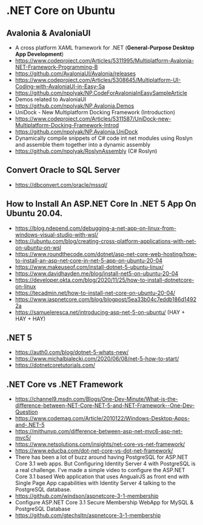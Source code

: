# .NET Core on Ubuntu
## Avalonia & AvaloniaUI
+ A cross platform XAML framework for .NET (**General-Purpose Desktop App Development**)
+ https://www.codeproject.com/Articles/5311995/Multiplatform-Avalonia-NET-Framework-Programming-B
+ https://github.com/AvaloniaUI/Avalonia/releases
+ https://www.codeproject.com/Articles/5308645/Multiplatform-UI-Coding-with-AvaloniaUI-in-Easy-Sa
+ https://github.com/npolyak/NP.CodeForAvaloniaInEasySampleArticle
+ Demos related to AvaloniaUI
+ https://github.com/npolyak/NP.Avalonia.Demos
+ UniDock - New Multiplatform Docking Framework (Introduction)
+ https://www.codeproject.com/Articles/5311587/UniDock-new-Multiplatform-Docking-Framework-Introd
+ https://github.com/npolyak/NP.Avalonia.UniDock
+ Dynamically compile snippets of C# code int net modules using Roslyn and assemble them together into a dynamic assembly
+ https://github.com/npolyak/RoslynAssembly (C# Roslyn)

## Convert Oracle to SQL Server
+ https://dbconvert.com/oracle/mssql/

## How to Install An ASP.NET Core In .NET 5 App On Ubuntu 20.04.
+ https://blog.ndepend.com/debugging-a-net-app-on-linux-from-windows-visual-studio-with-wsl/
+ https://ubuntu.com/blog/creating-cross-platform-applications-with-net-on-ubuntu-on-wsl
+ https://www.roundthecode.com/dotnet/asp-net-core-web-hosting/how-to-install-an-asp-net-core-in-net-5-app-on-ubuntu-20-04
+ https://www.makeuseof.com/install-dotnet-5-ubuntu-linux/
+ https://www.davidhayden.me/blog/install-net5-on-ubuntu-20-04
+ https://developer.okta.com/blog/2020/11/25/how-to-install-dotnetcore-on-linux
+ https://tecadmin.net/how-to-install-net-core-on-ubuntu-20-04/
+ https://www.iaspnetcore.com/blog/blogpost/5ea33b04c7eddb186d14922a
+ https://samueleresca.net/introducing-asp-net-5-on-ubuntu/ (HAY + HAY + HAY)

## .NET 5
+ https://auth0.com/blog/dotnet-5-whats-new/
+ https://www.michalbialecki.com/2020/06/08/net-5-how-to-start/
+ https://dotnetcoretutorials.com/

## .NET Core vs .NET Framework
+ https://channel9.msdn.com/Blogs/One-Dev-Minute/What-is-the-difference-between-NET-Core-NET-5-and-NET-Framework--One-Dev-Question
+ https://www.codemag.com/Article/2010122/Windows-Desktop-Apps-and-.NET-5
+ https://mithunvp.com/difference-between-asp-net-mvc6-asp-net-mvc5/
+ https://www.netsolutions.com/insights/net-core-vs-net-framework/
+ https://www.educba.com/dot-net-core-vs-dot-net-framework/
+ There has been a lot of buzz around having PostgreSQL for ASP.NET Core 3.1 web apps. But Configuring Identity Server 4 with PostgreSQL is a real challenge. I've made a simple video to configure the ASP.NET Core 3.1 based Web application that uses AngualrJS as front end with Single Page App capabilities with Identity Server 4 talking to the PostgreSQL database.
+ https://github.com/windson/aspnetcore-3-1-membership
+ Configure ASP.NET Core 3.1 Secure Membership WebApp for MySQL & PostgreSQL Database
+ https://github.com/gtechsltn/aspnetcore-3-1-membership
